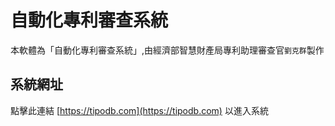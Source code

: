 # 自動化專利審查系統

本軟體為「自動化專利審查系統」,由經濟部智慧財產局專利助理審查官`劉克群`製作

## 系統網址 

點擊此連結 [https://tipodb.com](https://tipodb.com) 以進入系統